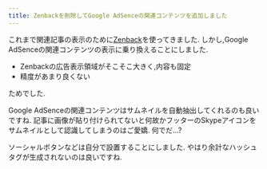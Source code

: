 ```yaml
---
title: Zenbackを削除してGoogle AdSenceの関連コンテンツを追加しました
---
```


これまで関連記事の表示のために[Zenback](http://zenback.jp/)を使ってきました.
しかし,Google AdSenceの関連コンテンツの表示に乗り換えることにしました.

* Zenbackの広告表示領域がそこそこ大きく,内容も固定
* 精度があまり良くない

ためでした.

Google AdSenceの関連コンテンツはサムネイルを自動抽出してくれるのも良いですね.
記事に画像が貼り付けられてないと何故かフッターのSkypeアイコンをサムネイルとして認識してしまうのはご愛嬌.
何でだ…?

ソーシャルボタンなどは自分で設置することにしました.
やはり余計なハッシュタグが生成されないのは良いですね.
